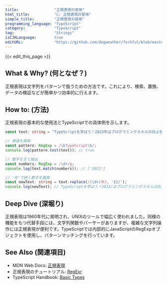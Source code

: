 ```yaml
---
title:                "正規表現の使用"
html_title:           "C: 正規表現の使用"
simple_title:         "正規表現の使用"
programming_language: "TypeScript"
category:             "TypeScript"
tag:                  "Strings"
isCJKLanguage:        true
editURL:              "https://github.com/dogweather/forkful/blob/master/content/ja/typescript/using-regular-expressions.md"
---
```


{{< edit_this_page >}}

## What & Why? (何となぜ？)

正規表現は文字列をパターンで扱うための方法です。これにより、検索、置換、データの検証などが簡単かつ効率的に行えます。

## How to: (方法)

正規表現の基本的な使用法とTypeScriptでの具体例を示します。

```typescript
const text: string = "TypeScriptを学ぼう！2023年はプログラミングスキルの向上を目指そう。";

// 単語を検索
const pattern: RegExp = /\bTypeScript\b/;
console.log(pattern.test(text)); // true

// 数字を全て抽出
const numbers: RegExp = /\d+/g; 
console.log(text.match(numbers)); // ['2023']

// '年'で続く数字を置換
const newText: string = text.replace(/(\d+)年/, '$1/');
console.log(newText); // TypeScriptを学ぼう！2023/はプログラミングスキルの向上を目指そう。
```

## Deep Dive (深堀り)

正規表現は1960年代に発明され、UNIXのツールで幅広く使われました。同様の機能をもつ代替手段には、文字列関数やパーサーがありますが、複雑な文字列操作には正規表現が便利です。TypeScriptでは内部的にJavaScriptのRegExpオブジェクトを使用し、パターンマッチングを行っています。

## See Also (関連項目)

- MDN Web Docs: [正規表現](https://developer.mozilla.org/ja/docs/Web/JavaScript/Guide/Regular_Expressions)
- 正規表現のチュートリアル: [RegExr](https://regexr.com/)
- TypeScript Handbook: [Basic Types](https://www.typescriptlang.org/docs/handbook/basic-types.html)
